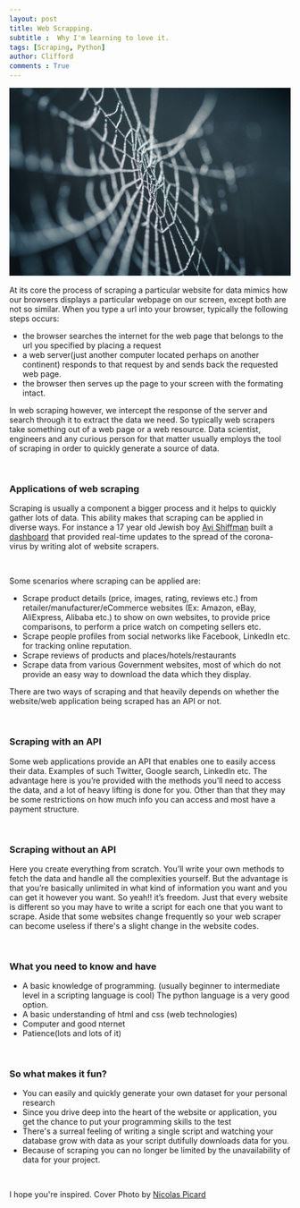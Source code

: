 ```yaml
---
layout: post
title: Web Scrapping.
subtitle :  Why I'm learning to love it.
tags: [Scraping, Python]
author: Clifford
comments : True
---
```


![webscrape](/assets/project/webscrape.jpg)
<br>

At its core the process of scraping a particular website for data mimics how our browsers displays a particular webpage on our screen, except both are not so similar. When you type a url into your browser, typically the following steps occurs:
- the browser searches the internet for the web page that belongs to the url you specified by placing a request 
- a web server(just another computer located perhaps on another continent) responds to that request by and sends back the requested web page.
- the browser then serves up the page to your screen with the formating intact.

In web scraping however, we intercept the response of the server and search through it to extract the data we need. So typically web scrapers take something out of a web page or a web resource. Data scientist, engineers and any curious person for that matter usually employs the tool of scraping in order to quickly generate a source of data.

<br>

### Applications of web scraping

Scraping is usually a component a bigger process and it helps to quickly gather lots of data. This ability makes that scraping can be applied in diverse ways. For instance a 17 year old Jewish boy [Avi Shiffman](https://www.timesofisrael.com/updated-every-minute-17-year-old-whiz-kids-coronavirus-site-used-by-millions/) built a [dashboard](https://ncov2019.live/) that provided real-time updates to the spread of the corona-virus by writing alot of website scrapers.

<br>

Some scenarios where scraping can be applied are:
- Scrape product details (price, images, rating, reviews etc.) from retailer/manufacturer/eCommerce websites (Ex: Amazon, eBay, AliExpress, Alibaba etc.) to show on own websites, to provide price comparisons, to perform a price watch on competing sellers etc.
- Scrape people profiles from social networks like Facebook, LinkedIn etc. for tracking online reputation.
- Scrape reviews of products and places/hotels/restaurants
- Scrape data from various Government websites, most of which do not provide an easy way to download the data which they display.


There are two ways of scraping and that heavily depends on whether the website/web application being scraped has an API or not.

<br>

### Scraping with an API

Some web applications provide an API that enables one to easily access their data. Examples of such Twitter, Google search, LinkedIn etc. The advantage here is you’re provided with the methods you’ll need to access the data, and a lot of heavy lifting is done for you.  Other than that they may be some restrictions on how much info you can access and most have a payment structure.

<br>

### Scraping without an API

Here you create everything from scratch. You’ll write your own methods to fetch the data and handle all the complexities yourself. But the advantage is that you’re basically unlimited in what kind of information you want and you can get it however you want. So yeah!! it’s freedom. Just that every website is different so you may have to write a script for each one that you want to scrape. Aside that some websites change frequently so your web scraper can become useless if there's a slight change in the website codes.

<br>

### What you need to know and have

- A basic knowledge of programming. (usually beginner to intermediate level in a scripting language is cool) The python language is a very good option.
- A basic understanding of html and css (web technologies)
- Computer and good nternet
- Patience(lots and lots of it)

<br>

### So what makes it fun?

- You can easily and quickly generate your own dataset for your personal research
- Since you drive deep into the heart of the website or application, you get the chance to put your programming skills to the test
- There's a surreal feeling of writing a single script and watching your database grow with data as your script dutifully downloads data for you.
- Because of scraping you can no longer be limited by the unavailability of data for your project.

<br>

I hope you're inspired. 
Cover Photo by [Nicolas Picard](https://unsplash.com/@artnok?utm_source=unsplash&amp;utm_medium=referral&amp;utm_content=creditCopyText)

<br>


<!-- 
<h2>1. HTML headings</h2>
{% highlight html %}
<h1>This is heading 1</h1>
<h2>This is heading 2</h2>
<h3>This is heading 3</h3>
<h4>This is heading 4</h4>
<h5>This is heading 5</h5>
<h6>This is heading 6</h6>
{% endhighlight %}
<h1>This is heading 1</h1>
<h2>This is heading 2</h2>
<h3>This is heading 3</h3>
<h4>This is heading 4</h4>
<h5>This is heading 5</h5>
<h6>This is heading 6</h6>

<br>

<h2>2. bold text</h2>
{% highlight html %}
<p>This is normal text - <b>and this is bold text</b>.</p>
{% endhighlight %}
<p>This is normal text - <b>and this is bold text</b>.</p>

<h2>5. image</h2>
{% highlight html %}
![sample image]({{ site.baseurl }}/assets/img/koreaSunset.jpg)
{% endhighlight %}
![sample image]({{ site.baseurl }}/assets/img/koreaSunset.jpg)

<br>

<h2>5. table</h2>
{% highlight html %}
| Header 1  | Header 2 | Header 3 |
| :------- | :-------: | -------: |
| Content 1  | Content 2 | Content 3 |
| Content 1  | Content 2 | Content 3 |
{% endhighlight %}
| Header 1  | Header 2 | Header 3 |
| :------- | :-------: | -------: |
| Content 1 | Content 2 | Content 3 |
| Content 1 | Content 2 | Content 3 | -->
